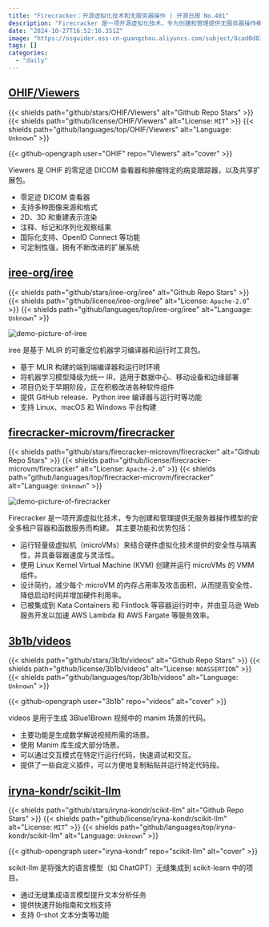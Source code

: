 ```yaml
---
title: "Firecracker：开源虚拟化技术和无服务器操作 | 开源日报 No.401"
description: "Firecracker 是一项开源虚拟化技术，专为创建和管理提供无服务器操作模型的安全多租户容器和函数服务而构建。它的主要功能和优势包括运行轻量级虚拟机，结合硬件虚拟化技术提供安全性与隔离性，同时具备容器的速度与灵活性。Firecracker 已被集成到多个容器运行时中，包括 Kata Containers 和 Flintlock，同时也被亚马逊 Web 服务开发用于加速 AWS Lambda 和 AWS Fargate 等服务的效率。"
date: "2024-10-27T16:52:16.351Z"
image: "https://osguider.oss-cn-guangzhou.aliyuncs.com/subject/8cad0d83859677555def0e75752ddcfd.png"
tags: []
categories:
  - "daily"
---
```


## [OHIF/Viewers](https://github.com/OHIF/Viewers)

{{< shields path="github/stars/OHIF/Viewers" alt="Github Repo Stars" >}} {{< shields path="github/license/OHIF/Viewers" alt="License: `MIT`" >}} {{< shields path="github/languages/top/OHIF/Viewers" alt="Language: `Unknown`" >}}

{{< github-opengraph user="OHIF" repo="Viewers" alt="cover" >}}

Viewers 是 OHIF 的零足迹 DICOM 查看器和肿瘤特定的病变跟踪器，以及共享扩展包。

- 零足迹 DICOM 查看器
- 支持多种图像来源和格式
- 2D、3D 和重建表示渲染
- 注释、标记和序列化观察结果
- 国际化支持、OpenID Connect 等功能
- 可定制性强，拥有不断改进的扩展系统
  
## [iree-org/iree](https://github.com/iree-org/iree)

{{< shields path="github/stars/iree-org/iree" alt="Github Repo Stars" >}} {{< shields path="github/license/iree-org/iree" alt="License: `Apache-2.0`" >}} {{< shields path="github/languages/top/iree-org/iree" alt="Language: `Unknown`" >}}

![demo-picture-of-iree](https://static.osguider.com/subject/github/iree-org/iree/b36ee7e21ffa5219fa0169ff1d746e2f.svg)

iree 是基于 MLIR 的可重定位机器学习编译器和运行时工具包。

- 基于 MLIR 构建的端到端编译器和运行时环境
- 将机器学习模型降级为统一 IR，适用于数据中心、移动设备和边缘部署
- 项目仍处于早期阶段，正在积极改进各种软件组件
- 提供 GitHub release、Python iree 编译器与运行时等功能
- 支持 Linux、macOS 和 Windows 平台构建
  
## [firecracker-microvm/firecracker](https://github.com/firecracker-microvm/firecracker)

{{< shields path="github/stars/firecracker-microvm/firecracker" alt="Github Repo Stars" >}} {{< shields path="github/license/firecracker-microvm/firecracker" alt="License: `Apache-2.0`" >}} {{< shields path="github/languages/top/firecracker-microvm/firecracker" alt="Language: `Unknown`" >}}

![demo-picture-of-firecracker](https://static.osguider.com/subject/github/firecracker-microvm/firecracker/8c4977fd089f6623ae298ace76ccc062.png)

Firecracker 是一项开源虚拟化技术，专为创建和管理提供无服务器操作模型的安全多租户容器和函数服务而构建。
其主要功能和优势包括：

- 运行轻量级虚拟机（microVMs）来结合硬件虚拟化技术提供的安全性与隔离性，并具备容器速度与灵活性。
- 使用 Linux Kernel Virtual Machine (KVM) 创建并运行 microVMs 的 VMM 组件。
- 设计简约，减少每个 microVM 的内存占用率及攻击面积，从而提高安全性、降低启动时间并增加硬件利用率。
- 已被集成到 Kata Containers 和 Flintlock 等容器运行时中，并由亚马逊 Web 服务开发以加速 AWS Lambda 和 AWS Fargate 等服务效率。
  
## [3b1b/videos](https://github.com/3b1b/videos)

{{< shields path="github/stars/3b1b/videos" alt="Github Repo Stars" >}} {{< shields path="github/license/3b1b/videos" alt="License: `NOASSERTION`" >}} {{< shields path="github/languages/top/3b1b/videos" alt="Language: `Unknown`" >}}

{{< github-opengraph user="3b1b" repo="videos" alt="cover" >}}

videos 是用于生成 3Blue1Brown 视频中的 manim 场景的代码。

- 主要功能是生成数学解说视频所需的场景。
- 使用 Manim 库生成大部分场景。
- 可以通过交互模式在特定行运行代码，快速调试和交互。
- 提供了一些自定义插件，可以方便地复制粘贴并运行特定代码段。
  
## [iryna-kondr/scikit-llm](https://github.com/iryna-kondr/scikit-llm)

{{< shields path="github/stars/iryna-kondr/scikit-llm" alt="Github Repo Stars" >}} {{< shields path="github/license/iryna-kondr/scikit-llm" alt="License: `MIT`" >}} {{< shields path="github/languages/top/iryna-kondr/scikit-llm" alt="Language: `Unknown`" >}}

{{< github-opengraph user="iryna-kondr" repo="scikit-llm" alt="cover" >}}

scikit-llm 是将强大的语言模型（如 ChatGPT）无缝集成到 scikit-learn 中的项目。

- 通过无缝集成语言模型提升文本分析任务
- 提供快速开始指南和文档支持
- 支持 0-shot 文本分类等功能
  
